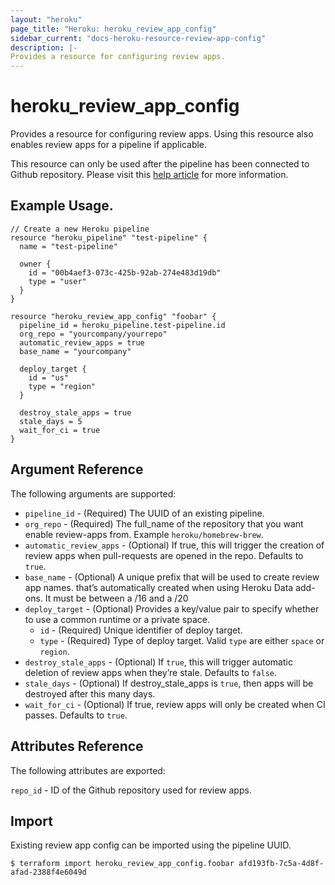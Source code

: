 ```yaml
---
layout: "heroku"
page_title: "Heroku: heroku_review_app_config"
sidebar_current: "docs-heroku-resource-review-app-config"
description: |-
Provides a resource for configuring review apps.
---
```


# heroku_review_app_config

Provides a resource for configuring review apps. Using this resource also enables review apps for a pipeline
if applicable.

This resource can only be used after the pipeline has been connected to Github repository.
Please visit this [help article](https://devcenter.heroku.com/articles/github-integration-review-apps#setup)
for more information.

## Example Usage.

```hcl-terraform
// Create a new Heroku pipeline
resource "heroku_pipeline" "test-pipeline" {
  name = "test-pipeline"

  owner {
    id = "00b4aef3-073c-425b-92ab-274e483d19db"
    type = "user"
  }
}

resource "heroku_review_app_config" "foobar" {
  pipeline_id = heroku_pipeline.test-pipeline.id
  org_repo = "yourcompany/yourrepo"
  automatic_review_apps = true
  base_name = "yourcompany"

  deploy_target {
    id = "us"
    type = "region"
  }

  destroy_stale_apps = true
  stale_days = 5
  wait_for_ci = true
}
```

## Argument Reference

The following arguments are supported:

* `pipeline_id` - (Required) The UUID of an existing pipeline.
* `org_repo` - (Required) The full_name of the repository that you want enable review-apps from. Example `heroku/homebrew-brew`.
* `automatic_review_apps` - (Optional) If true, this will trigger the creation of review apps when pull-requests
  are opened in the repo. Defaults to `true`.
* `base_name` - (Optional) A unique prefix that will be used to create review app names.
  that’s automatically created when using Heroku Data add-ons. It must be between a /16 and a /20
* `deploy_target` - (Optional) Provides a key/value pair to specify whether to use a common runtime or a private space.
  * `id` - (Required) Unique identifier of deploy target.
  * `type` - (Required) Type of deploy target. Valid `type` are either `space` or `region`.
* `destroy_stale_apps` - (Optional) If `true`, this will trigger automatic deletion of review apps when they’re stale.
  Defaults to `false`.
* `stale_days` - (Optional) If destroy_stale_apps is `true`, then apps will be destroyed after this many days.
* `wait_for_ci` - (Optional) If true, review apps will only be created when CI passes. Defaults to `true`.

## Attributes Reference

The following attributes are exported:

`repo_id` - ID of the Github repository used for review apps.

## Import

Existing review app config can be imported using the pipeline UUID.

```shell
$ terraform import heroku_review_app_config.foobar afd193fb-7c5a-4d8f-afad-2388f4e6049d
```
